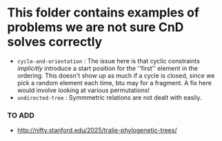 # This folder contains examples of problems we are not sure CnD solves correctly

- `cycle-and-orientation` : The issue here is that cyclic constraints *implicitly* introduce a start position for the ''first'' element in the ordering. This doesn't show up as much if a cycle is closed, since we pick a random element each time, btu may for a fragment. A fix here would involve looking at various permutations!
- `undirected-tree` : Symmmetric relations are not dealt with easily.


### TO ADD

- http://nifty.stanford.edu/2025/tralie-phylogenetic-trees/